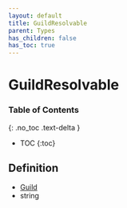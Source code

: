 ```yaml
---
layout: default
title: GuildResolvable
parent: Types
has_children: false
has_toc: true
---
```


# GuildResolvable
### Table of Contents
{: .no_toc .text-delta }

- TOC
{:toc}
## Definition
- [Guild](classes/Guild)
- string
